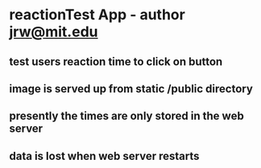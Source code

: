 # reactionTest App - author jrw@mit.edu

## test users reaction time to click on button

## image is served up from static /public directory

## presently the times are only stored in the web server

## data is lost when web server restarts
